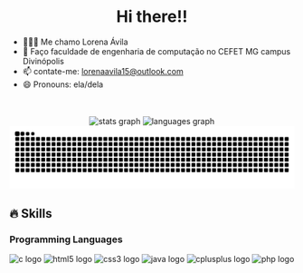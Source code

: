 <div align="center">
  
  # Hi there!!
  
</div>

- 👩🏻‍💻 Me chamo Lorena Ávila
- 🌱 Faço faculdade de engenharia de computação no CEFET MG campus Divinópolis
- 📫 contate-me: lorenaavila15@outlook.com
- 😄 Pronouns: ela/dela

<br>
<br>


<div align="center">
  <img src="https://github-readme-stats.vercel.app/api?username=Lorenaavila20&hide_title=false&hide_rank=false&show_icons=true&include_all_commits=true&count_private=true&disable_animations=false&theme=dracula&locale=en&hide_border=false&order=1" height="150" alt="stats graph"  />
  <img src="https://github-readme-stats.vercel.app/api/top-langs?username=Lorenaavila20&locale=en&hide_title=false&layout=compact&card_width=320&langs_count=5&theme=dracula&hide_border=false&order=2" height="150" alt="languages graph"  />
  <img src="https://raw.githubusercontent.com/Lorenaavila20/Lorenaavila20/output/snake.svg" alt="Snake animation" />

###
</div>



###


## 🔥 Skills
<!-- Skills: Programming Languages -->
  <div style="flex-basis: 48%;">
    <h3>Programming Languages</h3>
    <img src="https://cdn.jsdelivr.net/gh/devicons/devicon/icons/c/c-original.svg" height="30" width="40" alt="c logo"  />
    <img src="https://cdn.jsdelivr.net/gh/devicons/devicon/icons/html5/html5-original.svg" height="30" width="40" alt="html5 logo"  />
    <img src="https://cdn.jsdelivr.net/gh/devicons/devicon/icons/css3/css3-original.svg" height="30" width="40" alt="css3 logo"  />
    <img src="https://cdn.jsdelivr.net/gh/devicons/devicon/icons/java/java-original.svg"  height="30" width="40" alt="java logo"  />
    <img src="https://cdn.jsdelivr.net/gh/devicons/devicon/icons/cplusplus/cplusplus-original.svg"  height="30" width="40" alt="cplusplus logo"  />
    <img src="https://cdn.jsdelivr.net/gh/devicons/devicon/icons/php/php-original.svg"  height="30" width="40" alt="php logo"  />
  </div>



